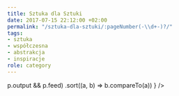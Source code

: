```yaml
---
title: Sztuka dla Sztuki
date: 2017-07-15 22:12:00 +02:00
permalink: "/sztuka-dla-sztuki/:pageNumber(-\\d+-)?/"
tags:
- sztuka
- współczesna
- abstrakcja
- inspiracje
role: category
---
```


<div>
  <Feed posts={
    paramorph.categories['Sztuka dla Sztuki'].posts
      .filter(p => p.output && p.feed)
      .sort((a, b) => b.compareTo(a))
  } />
</div>

